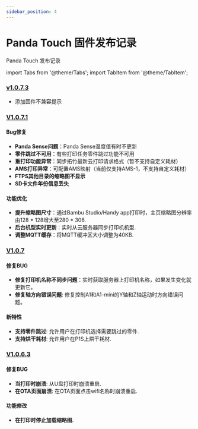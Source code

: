 ```yaml
---
sidebar_position: 4
---
```


# Panda Touch 固件发布记录

Panda Touch 发布记录

<!-- import lib start -->

import Tabs from '@theme/Tabs';
import TabItem from '@theme/TabItem';

<!-- import lib end -->

### [v1.0.7.3](https://github.com/bigtreetech/PandaTouch/releases/tag/release%2Fv1.0.7.3)

- 添加固件不兼容提示

### [V1.0.7.1](https://github.com/bigtreetech/PandaTouch/blob/master/Firmware/1.0.7.1/panda_touch-v1.0.7.1.bin)

#### Bug修复

- **Panda Sense问题**：Panda Sense温度值有时不更新
- **零件跳过不可用**：有些打印任务零件跳过功能不可用
- **重打印功能异常**：同步拓竹最新云打印请求格式（暂不支持自定义耗材）
- **AMS打印异常**：可配置AMS映射（当前仅支持AMS-1，不支持自定义耗材）
- **FTPS其他目录的缩略图不显示**
- **SD卡文件年份信息丢失**

#### 功能优化
- **提升缩略图尺寸**：通过Bambu Studio/Handy app打印时，主页缩略图分辨率由128 * 128增大至280 * 306.
- **后台机型实时更新**：实时从云服务器同步打印机机型.
- **调整MQTT缓存**：将MQTT缓冲区大小调整为40KB.

### [V1.0.7](https://github.com/bigtreetech/PandaTouch/blob/master/Firmware/1.0.7/panda_touch-v1.0.7.bin)

#### 修复BUG

- **修复打印机名称不同步问题**：实时获取服务器上打印机名称，如果发生变化就更新它。
- **修复轴方向错误问题**: 修复控制A1和A1-mini的Y轴和Z轴运动时方向错误问题。

#### 新特性

- **支持零件跳过**: 允许用户在打印机选择需要跳过的零件. 
- **支持烘干耗材**: 允许用户在P1S上烘干耗材.  

### [V1.0.6.3](https://github.com/bigtreetech/PandaTouch/blob/master/Firmware/1.0.6.3/panda_touch-v1.0.6.3.bin)

#### 修复BUG
- **当打印时崩溃**: 从U盘打印时崩溃重启.
- **在OTA页面崩溃**: 在OTA页面点击wifi名称时崩溃重启.

#### 功能修改
- **在打印时停止加载缩略图**. 
